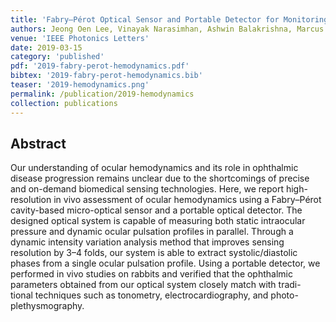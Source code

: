 ```yaml
---
title: 'Fabry–Pérot Optical Sensor and Portable Detector for Monitoring High-Resolution Ocular Hemodynamics'
authors: Jeong Oen Lee, Vinayak Narasimhan, Ashwin Balakrishna, Marcus R. Smith, Juan Du, David Sretavan, Hyuck Choo
venue: 'IEEE Photonics Letters'
date: 2019-03-15
category: 'published'
pdf: '2019-fabry-perot-hemodynamics.pdf'
bibtex: '2019-fabry-perot-hemodynamics.bib'
teaser: '2019-hemodynamics.png'
permalink: /publication/2019-hemodynamics
collection: publications
---
```


Abstract
-------
Our understanding of ocular hemodynamics and its role in ophthalmic disease progression remains unclear due to the shortcomings of precise and on-demand biomedical sensing technologies. Here, we report high-resolution in vivo assessment of ocular hemodynamics using a Fabry–Pérot cavity-based micro-optical sensor and a portable optical detector. The designed optical system is capable of measuring both static intraocular pressure and dynamic ocular pulsation profiles in parallel. Through a dynamic intensity variation analysis method that improves sensing resolution by 3–4 folds, our system is able to extract systolic/diastolic phases from a single ocular pulsation profile. Using a portable detector, we performed in vivo studies on rabbits and verified that the ophthalmic parameters obtained from our optical system closely match with tradi- tional techniques such as tonometry, electrocardiography, and photo-plethysmography.
